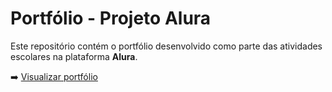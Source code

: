 # Portfólio - Projeto Alura

Este repositório contém o portfólio desenvolvido como parte das atividades escolares na plataforma **Alura**.

➡️ [Visualizar portfólio](https://2nstabile.github.io/portfolio/)
